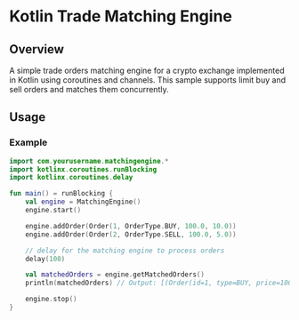 # Kotlin Trade Matching Engine

## Overview
A simple trade orders matching engine for a crypto exchange implemented in Kotlin using coroutines and channels.
This sample supports limit buy and sell orders and matches them concurrently.

## Usage

### Example

```kotlin
import com.yourusername.matchingengine.*
import kotlinx.coroutines.runBlocking
import kotlinx.coroutines.delay

fun main() = runBlocking {
    val engine = MatchingEngine()
    engine.start()

    engine.addOrder(Order(1, OrderType.BUY, 100.0, 10.0))
    engine.addOrder(Order(2, OrderType.SELL, 100.0, 5.0))

    // delay for the matching engine to process orders
    delay(100)

    val matchedOrders = engine.getMatchedOrders()
    println(matchedOrders) // Output: [(Order(id=1, type=BUY, price=100.0, quantity=5.0), Order(id=2, type=SELL, price=100.0, quantity=5.0))]

    engine.stop()
}

